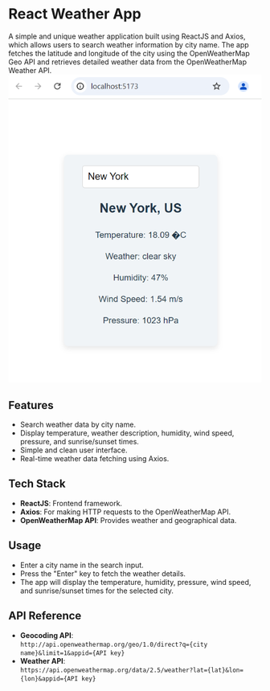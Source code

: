 # React Weather App

A simple and unique weather application built using ReactJS and Axios, which allows users to search weather information by city name. The app fetches the latitude and longitude of the city using the OpenWeatherMap Geo API and retrieves detailed weather data from the OpenWeatherMap Weather API.
![Weather App Screenshot](https://github.com/rasoolzada/react_weather_app/blob/master/react_weather_app/src/assets/ui.PNG)

## Features

- Search weather data by city name.
- Display temperature, weather description, humidity, wind speed, pressure, and sunrise/sunset times.
- Simple and clean user interface.
- Real-time weather data fetching using Axios.

## Tech Stack

- **ReactJS**: Frontend framework.
- **Axios**: For making HTTP requests to the OpenWeatherMap API.
- **OpenWeatherMap API**: Provides weather and geographical data.

## Usage

- Enter a city name in the search input.
- Press the "Enter" key to fetch the weather details.
- The app will display the temperature, humidity, pressure, wind speed, and sunrise/sunset times for the selected city.

## API Reference

- **Geocoding API**:  
  `http://api.openweathermap.org/geo/1.0/direct?q={city name}&limit=1&appid={API key}`
- **Weather API**:  
  `https://api.openweathermap.org/data/2.5/weather?lat={lat}&lon={lon}&appid={API key}`




